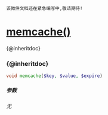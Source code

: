     该微件文档还在紧急编写中,敬请期待!
[memcache()](http://twinh.github.com/widget/api/memcache)
=========================================================

{@inheritdoc}

### {@inheritdoc}
```php
void memcache($key, $value, $expire)
```

##### 参数
*无*

